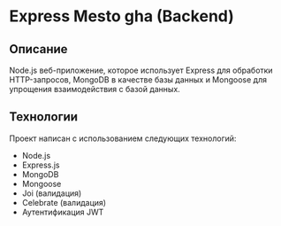 # Express Mesto gha (Backend)
## Описание
Node.js веб-приложение, которое использует Express для обработки HTTP-запросов, MongoDB в качестве базы данных и Mongoose для упрощения взаимодействия с базой данных.


## Технологии
Проект написан с использованием следующих технологий:
- Node.js
- Express.js
- MongoDB
- Mongoose
- Joi (валидация)
- Celebrate (валидация)
- Аутентификация JWT


